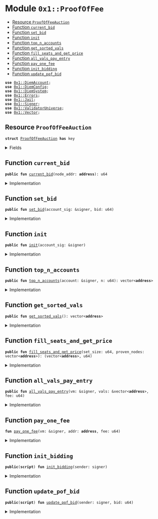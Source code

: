 
<a name="0x1_ProofOfFee"></a>

# Module `0x1::ProofOfFee`



-  [Resource `ProofOfFeeAuction`](#0x1_ProofOfFee_ProofOfFeeAuction)
-  [Function `current_bid`](#0x1_ProofOfFee_current_bid)
-  [Function `set_bid`](#0x1_ProofOfFee_set_bid)
-  [Function `init`](#0x1_ProofOfFee_init)
-  [Function `top_n_accounts`](#0x1_ProofOfFee_top_n_accounts)
-  [Function `get_sorted_vals`](#0x1_ProofOfFee_get_sorted_vals)
-  [Function `fill_seats_and_get_price`](#0x1_ProofOfFee_fill_seats_and_get_price)
-  [Function `all_vals_pay_entry`](#0x1_ProofOfFee_all_vals_pay_entry)
-  [Function `pay_one_fee`](#0x1_ProofOfFee_pay_one_fee)
-  [Function `init_bidding`](#0x1_ProofOfFee_init_bidding)
-  [Function `update_pof_bid`](#0x1_ProofOfFee_update_pof_bid)


<pre><code><b>use</b> <a href="DiemAccount.md#0x1_DiemAccount">0x1::DiemAccount</a>;
<b>use</b> <a href="DiemConfig.md#0x1_DiemConfig">0x1::DiemConfig</a>;
<b>use</b> <a href="DiemSystem.md#0x1_DiemSystem">0x1::DiemSystem</a>;
<b>use</b> <a href="../../../../../../../DPN/releases/artifacts/current/build/MoveStdlib/docs/Errors.md#0x1_Errors">0x1::Errors</a>;
<b>use</b> <a href="Jail.md#0x1_Jail">0x1::Jail</a>;
<b>use</b> <a href="../../../../../../../DPN/releases/artifacts/current/build/MoveStdlib/docs/Signer.md#0x1_Signer">0x1::Signer</a>;
<b>use</b> <a href="ValidatorUniverse.md#0x1_ValidatorUniverse">0x1::ValidatorUniverse</a>;
<b>use</b> <a href="../../../../../../../DPN/releases/artifacts/current/build/MoveStdlib/docs/Vector.md#0x1_Vector">0x1::Vector</a>;
</code></pre>



<a name="0x1_ProofOfFee_ProofOfFeeAuction"></a>

## Resource `ProofOfFeeAuction`



<pre><code><b>struct</b> <a href="ProofOfFee.md#0x1_ProofOfFee_ProofOfFeeAuction">ProofOfFeeAuction</a> <b>has</b> key
</code></pre>



<details>
<summary>Fields</summary>


<dl>
<dt>
<code>bid: u64</code>
</dt>
<dd>

</dd>
<dt>
<code>epoch: u64</code>
</dt>
<dd>

</dd>
</dl>


</details>

<a name="0x1_ProofOfFee_current_bid"></a>

## Function `current_bid`



<pre><code><b>public</b> <b>fun</b> <a href="ProofOfFee.md#0x1_ProofOfFee_current_bid">current_bid</a>(node_addr: <b>address</b>): u64
</code></pre>



<details>
<summary>Implementation</summary>


<pre><code><b>public</b> <b>fun</b> <a href="ProofOfFee.md#0x1_ProofOfFee_current_bid">current_bid</a>(node_addr: <b>address</b>): u64 <b>acquires</b> <a href="ProofOfFee.md#0x1_ProofOfFee_ProofOfFeeAuction">ProofOfFeeAuction</a> {
  <b>if</b> (<b>exists</b>&lt;<a href="ProofOfFee.md#0x1_ProofOfFee_ProofOfFeeAuction">ProofOfFeeAuction</a>&gt;(node_addr)) {
    <b>let</b> pof = <b>borrow_global</b>&lt;<a href="ProofOfFee.md#0x1_ProofOfFee_ProofOfFeeAuction">ProofOfFeeAuction</a>&gt;(node_addr);
    <b>let</b> e = <a href="DiemConfig.md#0x1_DiemConfig_get_current_epoch">DiemConfig::get_current_epoch</a>();
    <b>if</b> (pof.epoch == e) {
      <b>return</b> pof.bid
    };
  };
  <b>return</b> 0
}
</code></pre>



</details>

<a name="0x1_ProofOfFee_set_bid"></a>

## Function `set_bid`



<pre><code><b>public</b> <b>fun</b> <a href="ProofOfFee.md#0x1_ProofOfFee_set_bid">set_bid</a>(account_sig: &signer, bid: u64)
</code></pre>



<details>
<summary>Implementation</summary>


<pre><code><b>public</b> <b>fun</b> <a href="ProofOfFee.md#0x1_ProofOfFee_set_bid">set_bid</a>(account_sig: &signer, bid: u64) <b>acquires</b> <a href="ProofOfFee.md#0x1_ProofOfFee_ProofOfFeeAuction">ProofOfFeeAuction</a> {
  <b>let</b> acc = <a href="../../../../../../../DPN/releases/artifacts/current/build/MoveStdlib/docs/Signer.md#0x1_Signer_address_of">Signer::address_of</a>(account_sig);
  <b>assert</b>!(<b>exists</b>&lt;<a href="ProofOfFee.md#0x1_ProofOfFee_ProofOfFeeAuction">ProofOfFeeAuction</a>&gt;(acc), <a href="../../../../../../../DPN/releases/artifacts/current/build/MoveStdlib/docs/Errors.md#0x1_Errors_not_published">Errors::not_published</a>(190001));
  <b>let</b> pof = <b>borrow_global_mut</b>&lt;<a href="ProofOfFee.md#0x1_ProofOfFee_ProofOfFeeAuction">ProofOfFeeAuction</a>&gt;(acc);
  pof.epoch = <a href="DiemConfig.md#0x1_DiemConfig_get_current_epoch">DiemConfig::get_current_epoch</a>();
  pof.bid = bid;
}
</code></pre>



</details>

<a name="0x1_ProofOfFee_init"></a>

## Function `init`



<pre><code><b>public</b> <b>fun</b> <a href="ProofOfFee.md#0x1_ProofOfFee_init">init</a>(account_sig: &signer)
</code></pre>



<details>
<summary>Implementation</summary>


<pre><code><b>public</b> <b>fun</b> <a href="ProofOfFee.md#0x1_ProofOfFee_init">init</a>(account_sig: &signer) {
  // TODO: check <b>if</b> this is a validator.

  <b>let</b> acc = <a href="../../../../../../../DPN/releases/artifacts/current/build/MoveStdlib/docs/Signer.md#0x1_Signer_address_of">Signer::address_of</a>(account_sig);
  <b>assert</b>!(<a href="DiemSystem.md#0x1_DiemSystem_is_validator">DiemSystem::is_validator</a>(acc), <a href="../../../../../../../DPN/releases/artifacts/current/build/MoveStdlib/docs/Errors.md#0x1_Errors_requires_role">Errors::requires_role</a>(190001));

  <b>if</b> (!<b>exists</b>&lt;<a href="ProofOfFee.md#0x1_ProofOfFee_ProofOfFeeAuction">ProofOfFeeAuction</a>&gt;(acc)) {
    <b>move_to</b>&lt;<a href="ProofOfFee.md#0x1_ProofOfFee_ProofOfFeeAuction">ProofOfFeeAuction</a>&gt;(
    account_sig,
      <a href="ProofOfFee.md#0x1_ProofOfFee_ProofOfFeeAuction">ProofOfFeeAuction</a> {
        bid: 0,
        epoch: 0
      }
    );
  }
}
</code></pre>



</details>

<a name="0x1_ProofOfFee_top_n_accounts"></a>

## Function `top_n_accounts`



<pre><code><b>public</b> <b>fun</b> <a href="ProofOfFee.md#0x1_ProofOfFee_top_n_accounts">top_n_accounts</a>(account: &signer, n: u64): vector&lt;<b>address</b>&gt;
</code></pre>



<details>
<summary>Implementation</summary>


<pre><code><b>public</b> <b>fun</b> <a href="ProofOfFee.md#0x1_ProofOfFee_top_n_accounts">top_n_accounts</a>(account: &signer, n: u64): vector&lt;<b>address</b>&gt; <b>acquires</b> <a href="ProofOfFee.md#0x1_ProofOfFee_ProofOfFeeAuction">ProofOfFeeAuction</a> {
    <b>assert</b>!(<a href="../../../../../../../DPN/releases/artifacts/current/build/MoveStdlib/docs/Signer.md#0x1_Signer_address_of">Signer::address_of</a>(account) == @DiemRoot, <a href="../../../../../../../DPN/releases/artifacts/current/build/MoveStdlib/docs/Errors.md#0x1_Errors_requires_role">Errors::requires_role</a>(140101));

    <b>let</b> eligible_validators = <a href="ProofOfFee.md#0x1_ProofOfFee_get_sorted_vals">get_sorted_vals</a>();
    <b>let</b> len = <a href="../../../../../../../DPN/releases/artifacts/current/build/MoveStdlib/docs/Vector.md#0x1_Vector_length">Vector::length</a>&lt;<b>address</b>&gt;(&eligible_validators);
    <b>if</b>(len &lt;= n) <b>return</b> eligible_validators;

    <b>let</b> diff = len - n;
    <b>while</b>(diff &gt; 0){
      <a href="../../../../../../../DPN/releases/artifacts/current/build/MoveStdlib/docs/Vector.md#0x1_Vector_pop_back">Vector::pop_back</a>(&<b>mut</b> eligible_validators);
      diff = diff - 1;
    };

    eligible_validators
}
</code></pre>



</details>

<a name="0x1_ProofOfFee_get_sorted_vals"></a>

## Function `get_sorted_vals`



<pre><code><b>public</b> <b>fun</b> <a href="ProofOfFee.md#0x1_ProofOfFee_get_sorted_vals">get_sorted_vals</a>(): vector&lt;<b>address</b>&gt;
</code></pre>



<details>
<summary>Implementation</summary>


<pre><code><b>public</b> <b>fun</b> <a href="ProofOfFee.md#0x1_ProofOfFee_get_sorted_vals">get_sorted_vals</a>(): vector&lt;<b>address</b>&gt; <b>acquires</b> <a href="ProofOfFee.md#0x1_ProofOfFee_ProofOfFeeAuction">ProofOfFeeAuction</a> {
  <b>let</b> eligible_validators = <a href="ValidatorUniverse.md#0x1_ValidatorUniverse_get_eligible_validators">ValidatorUniverse::get_eligible_validators</a>();
  <b>let</b> length = <a href="../../../../../../../DPN/releases/artifacts/current/build/MoveStdlib/docs/Vector.md#0x1_Vector_length">Vector::length</a>&lt;<b>address</b>&gt;(&eligible_validators);
  // <a href="../../../../../../../DPN/releases/artifacts/current/build/MoveStdlib/docs/Vector.md#0x1_Vector">Vector</a> <b>to</b> store each <b>address</b>'s node_weight
  <b>let</b> weights = <a href="../../../../../../../DPN/releases/artifacts/current/build/MoveStdlib/docs/Vector.md#0x1_Vector_empty">Vector::empty</a>&lt;u64&gt;();
  <b>let</b> k = 0;
  <b>while</b> (k &lt; length) {

    <b>let</b> cur_address = *<a href="../../../../../../../DPN/releases/artifacts/current/build/MoveStdlib/docs/Vector.md#0x1_Vector_borrow">Vector::borrow</a>&lt;<b>address</b>&gt;(&eligible_validators, k);
    // Ensure that this <b>address</b> is an active validator
    <a href="../../../../../../../DPN/releases/artifacts/current/build/MoveStdlib/docs/Vector.md#0x1_Vector_push_back">Vector::push_back</a>&lt;u64&gt;(&<b>mut</b> weights, <a href="ProofOfFee.md#0x1_ProofOfFee_current_bid">current_bid</a>(cur_address));
    k = k + 1;
  };

  // Sorting the accounts vector based on value (weights).
  // Bubble sort algorithm
  <b>let</b> i = 0;
  <b>while</b> (i &lt; length){
    <b>let</b> j = 0;
    <b>while</b>(j &lt; length-i-1){

      <b>let</b> value_j = *(<a href="../../../../../../../DPN/releases/artifacts/current/build/MoveStdlib/docs/Vector.md#0x1_Vector_borrow">Vector::borrow</a>&lt;u64&gt;(&weights, j));
      <b>let</b> value_jp1 = *(<a href="../../../../../../../DPN/releases/artifacts/current/build/MoveStdlib/docs/Vector.md#0x1_Vector_borrow">Vector::borrow</a>&lt;u64&gt;(&weights, j+1));
      <b>if</b>(value_j &gt; value_jp1){
        <a href="../../../../../../../DPN/releases/artifacts/current/build/MoveStdlib/docs/Vector.md#0x1_Vector_swap">Vector::swap</a>&lt;u64&gt;(&<b>mut</b> weights, j, j+1);
        <a href="../../../../../../../DPN/releases/artifacts/current/build/MoveStdlib/docs/Vector.md#0x1_Vector_swap">Vector::swap</a>&lt;<b>address</b>&gt;(&<b>mut</b> eligible_validators, j, j+1);
      };
      j = j + 1;
    };
    i = i + 1;
  };

  // Reverse <b>to</b> have sorted order - high <b>to</b> low.
  <a href="../../../../../../../DPN/releases/artifacts/current/build/MoveStdlib/docs/Vector.md#0x1_Vector_reverse">Vector::reverse</a>&lt;<b>address</b>&gt;(&<b>mut</b> eligible_validators);

  <b>return</b> eligible_validators
}
</code></pre>



</details>

<a name="0x1_ProofOfFee_fill_seats_and_get_price"></a>

## Function `fill_seats_and_get_price`



<pre><code><b>public</b> <b>fun</b> <a href="ProofOfFee.md#0x1_ProofOfFee_fill_seats_and_get_price">fill_seats_and_get_price</a>(set_size: u64, proven_nodes: vector&lt;<b>address</b>&gt;): (vector&lt;<b>address</b>&gt;, u64)
</code></pre>



<details>
<summary>Implementation</summary>


<pre><code><b>public</b> <b>fun</b> <a href="ProofOfFee.md#0x1_ProofOfFee_fill_seats_and_get_price">fill_seats_and_get_price</a>(set_size: u64, proven_nodes: vector&lt;<b>address</b>&gt;): (vector&lt;<b>address</b>&gt;, u64) <b>acquires</b> <a href="ProofOfFee.md#0x1_ProofOfFee_ProofOfFeeAuction">ProofOfFeeAuction</a> {
  <b>let</b> seats_to_fill = <a href="../../../../../../../DPN/releases/artifacts/current/build/MoveStdlib/docs/Vector.md#0x1_Vector_empty">Vector::empty</a>&lt;<b>address</b>&gt;();
  <b>let</b> max_unproven = set_size / 3;

  <b>let</b> num_unproven_added = 0;

  <b>let</b> sorted_vals_by_bid = <a href="ProofOfFee.md#0x1_ProofOfFee_get_sorted_vals">get_sorted_vals</a>();

  <b>let</b> i = 0u64;
  <b>while</b> (i &lt; set_size) {
    <b>let</b> val = <a href="../../../../../../../DPN/releases/artifacts/current/build/MoveStdlib/docs/Vector.md#0x1_Vector_borrow">Vector::borrow</a>(&sorted_vals_by_bid, i);
    // fail fast <b>if</b> the validator is jailed.
    // NOTE: epoch reconfigure needs <b>to</b> reset the jail
    // before calling the proof of fee.
    <b>if</b> (<a href="Jail.md#0x1_Jail_is_jailed">Jail::is_jailed</a>(*val)) <b>continue</b>;

    // check <b>if</b> a proven node
    <b>if</b> (<a href="../../../../../../../DPN/releases/artifacts/current/build/MoveStdlib/docs/Vector.md#0x1_Vector_contains">Vector::contains</a>(&proven_nodes, val)) {
      <a href="../../../../../../../DPN/releases/artifacts/current/build/MoveStdlib/docs/Vector.md#0x1_Vector_push_back">Vector::push_back</a>(&<b>mut</b> seats_to_fill, *val);
    } <b>else</b> {
      // for unproven nodes, push it <b>to</b> list <b>if</b> we haven't hit limit
      <b>if</b> (num_unproven_added &lt; max_unproven ) {
        <a href="../../../../../../../DPN/releases/artifacts/current/build/MoveStdlib/docs/Vector.md#0x1_Vector_push_back">Vector::push_back</a>(&<b>mut</b> seats_to_fill, *val);
      };
      num_unproven_added = num_unproven_added + 1;
    };
    i = i + 1;
  };

  <b>let</b> lowest_bidder = <a href="../../../../../../../DPN/releases/artifacts/current/build/MoveStdlib/docs/Vector.md#0x1_Vector_borrow">Vector::borrow</a>(&seats_to_fill, i);
  <b>let</b> lowest_bid = <a href="ProofOfFee.md#0x1_ProofOfFee_current_bid">current_bid</a>(*lowest_bidder);

  <b>return</b> (seats_to_fill, lowest_bid)
}
</code></pre>



</details>

<a name="0x1_ProofOfFee_all_vals_pay_entry"></a>

## Function `all_vals_pay_entry`



<pre><code><b>public</b> <b>fun</b> <a href="ProofOfFee.md#0x1_ProofOfFee_all_vals_pay_entry">all_vals_pay_entry</a>(vm: &signer, vals: &vector&lt;<b>address</b>&gt;, fee: u64)
</code></pre>



<details>
<summary>Implementation</summary>


<pre><code><b>public</b> <b>fun</b> <a href="ProofOfFee.md#0x1_ProofOfFee_all_vals_pay_entry">all_vals_pay_entry</a>(vm: &signer, vals: &vector&lt;<b>address</b>&gt;, fee: u64) {

  <b>let</b> i = 0u64;
  <b>while</b> (i &lt; <a href="../../../../../../../DPN/releases/artifacts/current/build/MoveStdlib/docs/Vector.md#0x1_Vector_length">Vector::length</a>(vals)) {
    <b>let</b> val = <a href="../../../../../../../DPN/releases/artifacts/current/build/MoveStdlib/docs/Vector.md#0x1_Vector_borrow">Vector::borrow</a>(vals, i);
    <a href="ProofOfFee.md#0x1_ProofOfFee_pay_one_fee">pay_one_fee</a>(vm, *val, fee);
    i = i + 1;
  };
}
</code></pre>



</details>

<a name="0x1_ProofOfFee_pay_one_fee"></a>

## Function `pay_one_fee`



<pre><code><b>fun</b> <a href="ProofOfFee.md#0x1_ProofOfFee_pay_one_fee">pay_one_fee</a>(vm: &signer, addr: <b>address</b>, fee: u64)
</code></pre>



<details>
<summary>Implementation</summary>


<pre><code><b>fun</b> <a href="ProofOfFee.md#0x1_ProofOfFee_pay_one_fee">pay_one_fee</a>(vm: &signer, addr: <b>address</b>, fee: u64) {
  // TODO: don't <b>use</b> ASSERT! just exit
  <b>if</b> (<a href="../../../../../../../DPN/releases/artifacts/current/build/MoveStdlib/docs/Signer.md#0x1_Signer_address_of">Signer::address_of</a>(vm) != @VMReserved) {
    <b>return</b>
  };

  <b>if</b> (!<b>exists</b>&lt;<a href="ProofOfFee.md#0x1_ProofOfFee_ProofOfFeeAuction">ProofOfFeeAuction</a>&gt;(addr)) {
    <b>return</b>
  };

  <a href="DiemAccount.md#0x1_DiemAccount_vm_pay_user_fee">DiemAccount::vm_pay_user_fee</a>(vm, addr, fee, b"Proof of Fee");
}
</code></pre>



</details>

<a name="0x1_ProofOfFee_init_bidding"></a>

## Function `init_bidding`



<pre><code><b>public</b>(<b>script</b>) <b>fun</b> <a href="ProofOfFee.md#0x1_ProofOfFee_init_bidding">init_bidding</a>(sender: signer)
</code></pre>



<details>
<summary>Implementation</summary>


<pre><code><b>public</b>(<b>script</b>) <b>fun</b> <a href="ProofOfFee.md#0x1_ProofOfFee_init_bidding">init_bidding</a>(sender: signer) {
  <a href="ProofOfFee.md#0x1_ProofOfFee_init">init</a>(&sender);
}
</code></pre>



</details>

<a name="0x1_ProofOfFee_update_pof_bid"></a>

## Function `update_pof_bid`



<pre><code><b>public</b>(<b>script</b>) <b>fun</b> <a href="ProofOfFee.md#0x1_ProofOfFee_update_pof_bid">update_pof_bid</a>(sender: signer, bid: u64)
</code></pre>



<details>
<summary>Implementation</summary>


<pre><code><b>public</b>(<b>script</b>) <b>fun</b> <a href="ProofOfFee.md#0x1_ProofOfFee_update_pof_bid">update_pof_bid</a>(sender: signer, bid: u64) <b>acquires</b> <a href="ProofOfFee.md#0x1_ProofOfFee_ProofOfFeeAuction">ProofOfFeeAuction</a> {
  // init just for safety
  <a href="ProofOfFee.md#0x1_ProofOfFee_init">init</a>(&sender);
  // <b>update</b> the bid
  <a href="ProofOfFee.md#0x1_ProofOfFee_set_bid">set_bid</a>(&sender, bid);
}
</code></pre>



</details>
